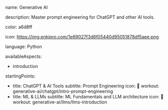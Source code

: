 name: Generative AI

description: Master prompt engineering for ChatGPT and other AI tools.

color: a6d8ff

icon: https://img.enkipro.com/1e69027f3d6f05440d95051878df5aee.png

language: Python

availableAspects:
  - introduction

startingPoints:
  - title: ChatGPT & AI Tools
    subtitle: Prompt Engineering
    icon: 🤖
    workout: generative-ai/chatgpt/intro-prompt-engineering
  - title: ML & LLMs
    subtitle: ML Fundamentals and LLM architecture
    icon: 🧠
    workout: generative-ai/llms/llms-introduction


